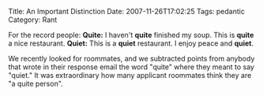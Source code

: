 Title: An Important Distinction
Date: 2007-11-26T17:02:25
Tags: pedantic
Category: Rant


For the record people:
<b>Quite:</b> I haven't <b>quite</b> finished my soup. This is <b>quite</b> a nice restaurant.
<b>Quiet:</b> This is a <b>quiet</b> restaurant. I enjoy peace and <b>quiet</b>.

We recently looked for roommates, and we subtracted points from anybody that wrote in their response email the word "quite" where they meant to say "quiet." It was extraordinary how many applicant roommates think they are "a quite person".
